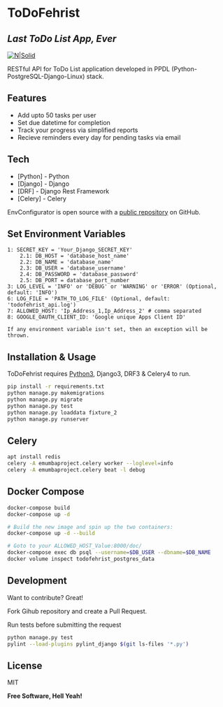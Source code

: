 # ToDoFehrist
## _Last ToDo List App, Ever_

[![N|Solid](https://www.python.org/static/img/python-logo.png)](https://www.python.org/)

RESTful API for ToDo List application developed in PPDL (Python-PostgreSQL-Django-Linux) stack.

## Features

- Add upto 50 tasks per user
- Set due datetime for completion
- Track your progress via simplified reports
- Recieve reminders every day for pending tasks via email

## Tech

- [Python] - Python
- [Django] - Django
- [DRF] - Django Rest Framework
- [Celery] - Celery

EnvConfigurator is open source with a [public repository][todofehrist] on GitHub.

## Set Environment Variables
    1: SECRET_KEY = 'Your_Django_SECRET_KEY'
        2.1: DB_HOST = 'database_host_name'
        2.2: DB_NAME = 'database_name'
        2.3: DB_USER = 'database_username'
        2.4: DB_PASSWORD = 'database_password'
        2.5: DB_PORT = database_port_number
    3: LOG_LEVEL = 'INFO' or 'DEBUG' or 'WARNING' or 'ERROR' (Optional, default: 'INFO')
    6: LOG_FILE = 'PATH_TO_LOG_FILE' (Optional, default: 'todofehrist_api.log')
    7: ALLOWED_HOST: 'Ip_Address_1,Ip_Address_2' # comma separated
    8: GOOGLE_OAUTH_CLIENT_ID: 'Google unique Apps Client ID'
    
    If any environment variable isn't set, then an exception will be thrown.

## Installation & Usage

ToDoFehrist requires [Python3](https://pypi.org/), Django3, DRF3 & Celery4 to run.

```sh
pip install -r requirements.txt
python manage.py makemigrations
python manage.py migrate
python manage.py test
python manage.py loaddata fixture_2
python manage.py runserver
```

## Celery
```sh
apt install redis
celery -A emumbaproject.celery worker --loglevel=info
celery -A emumbaproject.celery beat -l debug
```

## Docker Compose
```sh
docker-compose build
docker-compose up -d

# Build the new image and spin up the two containers: 
docker-compose up -d --build

# Goto to your ALLOWED_HOST_Value:8000/doc/
docker-compose exec db psql --username=$DB_USER --dbname=$DB_NAME
docker volume inspect todofehrist_postgres_data
```

## Development

Want to contribute? Great!

Fork Gihub repository and create a Pull Request.

Run tests before submitting the request
```sh
python manage.py test
pylint --load-plugins pylint_django $(git ls-files '*.py')
```

## License

MIT

**Free Software, Hell Yeah!**

[//]: # (These are reference links used in the body of this note and get stripped out when the markdown processor does its job. There is no need to format nicely because it shouldn't be seen. Thanks SO - http://stackoverflow.com/questions/4823468/store-comments-in-markdown-syntax)

   [todofehrist]: <https://github.com/z4id/ToDoFehrist>
   [@z_4id]: <http://twitter.com/z_4id>
